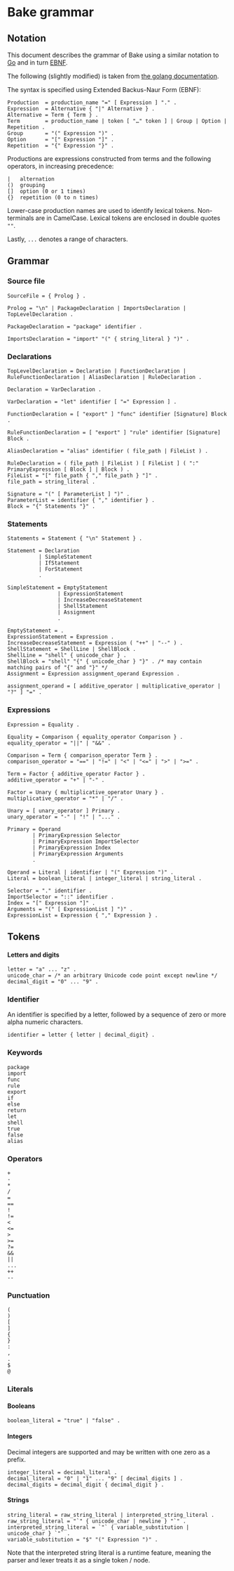 # Bake grammar

## Notation

This document describes the grammar of Bake using a similar notation to [Go](https://golang.org/ref/spec) and in turn  [EBNF](https://en.wikipedia.org/wiki/Extended_Backus–Naur_form).

The following (slightly modified) is taken from [the golang documentation](https://golang.org/ref/spec).

The syntax is specified using Extended Backus-Naur Form (EBNF):

```
Production  = production_name "=" [ Expression ] "." .
Expression  = Alternative { "|" Alternative } .
Alternative = Term { Term } .
Term        = production_name | token [ "…" token ] | Group | Option | Repetition .
Group       = "(" Expression ")" .
Option      = "[" Expression "]" .
Repetition  = "{" Expression "}" .
```

Productions are expressions constructed from terms and the following operators, in increasing precedence:

```
|   alternation
()  grouping
[]  option (0 or 1 times)
{}  repetition (0 to n times)
```

Lower-case production names are used to identify lexical tokens. Non-terminals are in CamelCase. Lexical tokens are enclosed in double quotes `""`.

Lastly, `...` denotes a range of characters.

## Grammar

### Source file

```
SourceFile = { Prolog } .

Prolog = "\n" | PackageDeclaration | ImportsDeclaration | TopLevelDeclaration .

PackageDeclaration = "package" identifier .

ImportsDeclaration = "import" "(" { string_literal } ")" .
```

### Declarations

```
TopLevelDeclaration = Declaration | FunctionDeclaration | RuleFunctionDeclaration | AliasDeclaration | RuleDeclaration .

Declaration = VarDeclaration .

VarDeclaration = "let" identifier [ "=" Expression ] .

FunctionDeclaration = [ "export" ] "func" identifier [Signature] Block .

RuleFunctionDeclaration = [ "export" ] "rule" identifier [Signature] Block .

AliasDeclaration = "alias" identifier ( file_path | FileList ) .

RuleDeclaration = ( file_path | FileList ) [ FileList ] ( ":" PrimaryExpression [ Block ] | Block ) .
FileList = "[" file_path { "," file_path } "]" .
file_path = string_literal .

Signature = "(" [ ParameterList ] ")" .
ParameterList = identifier { "," identifier } .
Block = "{" Statements "}" .
```

### Statements

```
Statements = Statement { "\n" Statement } .

Statement = Declaration
          | SimpleStatement
          | IfStatement
          | ForStatement
          .

SimpleStatement = EmptyStatement
                | ExpressionStatement
                | IncreaseDecreaseStatement
                | ShellStatement
                | Assignment
                .

EmptyStatement = .
ExpressionStatement = Expression .
IncreaseDecreaseStatement = Expression ( "++" | "--" ) .
ShellStatement = ShellLine | ShellBlock .
ShellLine = "shell" { unicode_char } .
ShellBlock = "shell" "{" { unicode_char } "}" . /* may contain matching pairs of "{" and "}" */
Assignment = Expression assignment_operand Expression .

assignment_operand = [ additive_operator | multiplicative_operator | "?" ] "=" .
```

### Expressions


```ebnf
Expression = Equality .

Equality = Comparison { equality_operator Comparison } .
equality_operator = "||" | "&&" .

Comparison = Term { comparison_operator Term } .
comparison_operator = "==" | "!=" | "<" | "<=" | ">" | ">=" .

Term = Factor { additive_operator Factor } .
additive_operator = "+" | "-" .

Factor = Unary { multiplicative_operator Unary } .
multiplicative_operator = "*" | "/" .

Unary = [ unary_operator ] Primary .
unary_operator = "-" | "!" | "..." .

Primary = Operand
        | PrimaryExpression Selector
        | PrimaryExpression ImportSelector
        | PrimaryExpression Index
        | PrimaryExpression Arguments
        .

Operand = Literal | identifier | "(" Expression ")" .
Literal = boolean_literal | integer_literal | string_literal .

Selector = "." identifier .
ImportSelector = "::" identifier .
Index = "[" Expression "]" .
Arguments = "(" [ ExpressionList ] ")" .
ExpressionList = Expression { "," Expression } .
```

## Tokens

#### Letters and digits

```
letter = "a" ... "z" .
unicode_char = /* an arbitrary Unicode code point except newline */
decimal_digit = "0" ... "9" .
```

### Identifier

An identifier is specified by a letter, followed by a sequence of zero or more alpha numeric characters.

```
identifier = letter { letter | decimal_digit} .
```

### Keywords

```
package
import
func
rule
export
if
else
return
let
shell
true
false
alias
```

### Operators

```
+
-
*
/
=
==
!
!=
<
<=
>
>=
?=
&&
||
...
++
--
```

### Punctuation

```
(
)
[
]
{
}
:
,
.
$
@
```

### Literals

#### Booleans

```
boolean_literal = "true" | "false" .
```

#### Integers

Decimal integers are supported and may be written with one zero as a prefix.

```
integer_literal = decimal_literal .
decimal_literal = "0" | "1" ... "9" [ decimal_digits ] .
decimal_digits = decimal_digit { decimal_digit } .
```

#### Strings

```
string_literal = raw_string_literal | interpreted_string_literal .
raw_string_literal = "`" { unicode_char | newline } "`" .
interpreted_string_literal = `"` { variable_substitution | unicode_char } `"` .
variable_substitution = "$" "(" Expression ")" .
```

Note that the interpreted string literal is a runtime feature, meaning the parser and lexer treats it as a single token / node.

